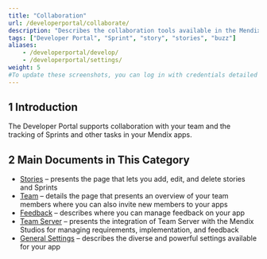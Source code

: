 ```yaml
---
title: "Collaboration"
url: /developerportal/collaborate/
description: "Describes the collaboration tools available in the Mendix Developer Portal."
tags: ["Developer Portal", "Sprint", "story", "stories", "buzz"]
aliases:
    - /developerportal/develop/
    - /developerportal/settings/
weight: 5
#To update these screenshots, you can log in with credentials detailed in How to Update Screenshots Using Team Apps.
---
```


## 1 Introduction

The Developer Portal supports collaboration with your team and the tracking of Sprints and other tasks in your Mendix apps.

## 2 Main Documents in This Category

* [Stories](/developerportal/collaborate/stories/) – presents the page that lets you add, edit, and delete stories and Sprints
* [Team](/developerportal/collaborate/team/) – details the page that presents an overview of your team members where you can also invite new members to your apps
* [Feedback](/developerportal/collaborate/feedback/) – describes where you can manage feedback on your app
* [Team Server](/developerportal/collaborate/team-server/) – presents the integration of Team Server with the Mendix Studios for managing requirements, implementation, and feedback
* [General Settings](/developerportal/collaborate/general-settings/) – describes the diverse and powerful settings available for your app
